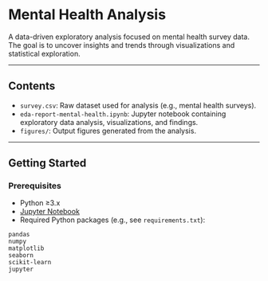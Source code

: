 
# Mental Health Analysis

A data-driven exploratory analysis focused on mental health survey data. The goal is to uncover insights and trends through visualizations and statistical exploration.

---

## Contents

- `survey.csv`: Raw dataset used for analysis (e.g., mental health surveys).
- `eda-report-mental-health.ipynb`: Jupyter notebook containing exploratory data analysis, visualizations, and findings.
- `figures/`: Output figures generated from the analysis.


---

## Getting Started

### Prerequisites

- Python ≥3.x
- [Jupyter Notebook](https://jupyter.org/)
- Required Python packages (e.g., see `requirements.txt`):

```text
pandas
numpy
matplotlib
seaborn
scikit-learn
jupyter
